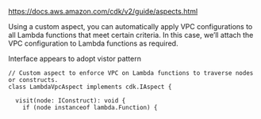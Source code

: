 https://docs.aws.amazon.com/cdk/v2/guide/aspects.html

Using a custom aspect, 
you can automatically apply VPC configurations to all Lambda functions that meet certain criteria. 
In this case, we’ll attach the VPC configuration to Lambda functions as required.

Interface appears to adopt vistor pattern
```
// Custom aspect to enforce VPC on Lambda functions to traverse nodes or constructs.
class LambdaVpcAspect implements cdk.IAspect {

  visit(node: IConstruct): void {
    if (node instanceof lambda.Function) {

```
